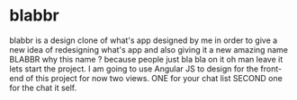 # blabbr
blabbr is a design clone of what's app designed by me in order to give a new idea of redesigning what's app and also giving it a new amazing name BLABBR why this name ? because people just bla bla on it oh man leave it lets start the project. I am going to use Angular JS to design for the front-end of this project for now two views. ONE for your chat list SECOND one for the chat it self. 

